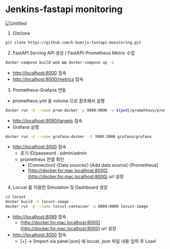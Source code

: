 # Jenkins-fastapi monitoring
![Untitled](https://github.com/k-bum/js-fastapi-monitoring/assets/96854885/9fc5da48-e923-45b1-9496-43a22a0b5d7f)

1. Gitclone

```bash
git clone https://github.com/k-bum/js-fastapi-monitoring.git
```

2. FastAPI Serving API 생성 / FastAPI-Prometheus Metric 수집

```bash
docker-compose build web && docker-compose up -d
```

- [http://localhost:8000](http://localhost:8000) 접속
- [http://localhost:8000/metrics](http://localhost:8000/metrics) 접속
3. Prometheus-Grafana 연동
- prometheus.yml 을 volume 으로 참조해서 실행

```bash
docker run -d --name prom-docker -p 9090:9090 -v ${pwd}/promehteus/prometheus.yml:/etc/prometheus/prometheus.yml prom/prometheus
```

- [http://localhost:9090/targets](http://localhost:9090/targets) 접속
- Grafana 실행

```bash
docker run -d --name grafana-docker -ㅔ 3000:3000 grafana/grafana
```

- [http://localhost:3000](http://localhost:9090/targets) 접속
    - 초기 ID/password : admin/admin
    - prometheus 연결 확인
        - [Connection]-[Data sources]-[Add data source]-[Prometheus]
        - [http://docker.for.mac.localhost:8000](http://docker.for.mac.localhost:8000) url 설정
4. Locust 를 이용한 Simulation 및 Dashboard 생성

```bash
cd locust
docker build -t locust-image .
docker run -d --name locust-container -p 8089:8089 locust-image
```

- [http://localhost:8089](http://localhost:8089) 접속
    - [http://docker.for.mac.localhost:8000](http://docker.for.mac.localhost:8000) url 설정
- [http://localhost:3000](http://localhost:3000) 접속
    - [+] → [Import via panel json] 에 locust. json 파일 내용 입력 후 Load

